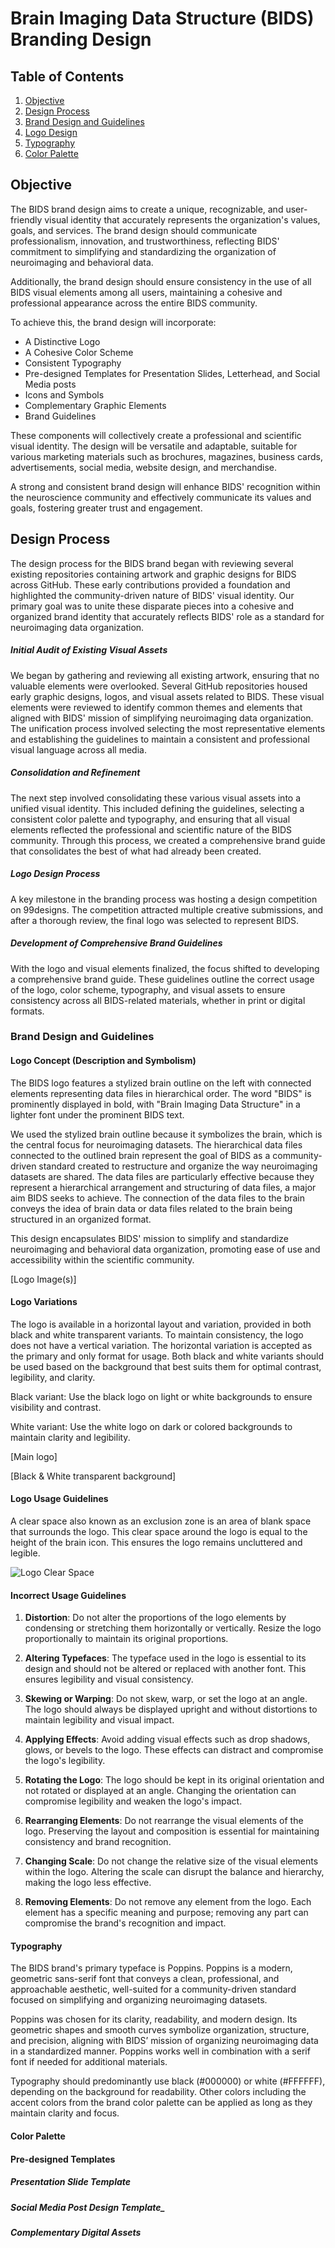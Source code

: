# Brain Imaging Data Structure (BIDS) Branding Design

## Table of Contents

1. [Objective](#objective)
1. [Design Process](#design-process)
1. [Brand Design and Guidelines](#brand-design-and-guidelines)
1. [Logo Design](#logo-variations)
1. [Typography](#typography)
1. [Color Palette](#color-palette)

## Objective

The BIDS brand design aims to create a unique, recognizable, and user-friendly visual identity that accurately represents the organization's values, goals, and services. The brand design should communicate professionalism, innovation, and trustworthiness, reflecting BIDS' commitment to simplifying and standardizing the organization of neuroimaging and behavioral data.

Additionally, the brand design should ensure consistency in the use of all BIDS visual elements among all users, maintaining a cohesive and professional appearance across the entire BIDS community.

To achieve this, the brand design will incorporate:

-	A Distinctive Logo
-	A Cohesive Color Scheme
-	Consistent Typography
-	Pre-designed Templates for Presentation Slides, Letterhead, and Social Media posts
-	Icons and Symbols
-	Complementary Graphic Elements
-	Brand Guidelines

These components will collectively create a professional and scientific visual identity. The design will be versatile and adaptable, suitable for various marketing materials such as brochures, magazines, business cards, advertisements, social media, website design, and merchandise.

A strong and consistent brand design will enhance BIDS' recognition within the neuroscience community and effectively communicate its values and goals, fostering greater trust and engagement.

## Design Process

The design process for the BIDS brand began with reviewing several existing repositories containing artwork and graphic designs for BIDS across GitHub. These early contributions provided a foundation and highlighted the community-driven nature of BIDS' visual identity. Our primary goal was to unite these disparate pieces into a cohesive and organized brand identity that accurately reflects BIDS' role as a standard for neuroimaging data organization.

##### Initial Audit of Existing Visual Assets
We began by gathering and reviewing all existing artwork, ensuring that no valuable elements were overlooked. Several GitHub repositories housed early graphic designs, logos, and visual assets related to BIDS. These visual elements were reviewed to identify common themes and elements that aligned with BIDS' mission of simplifying neuroimaging data organization. The unification process involved selecting the most representative elements and establishing the guidelines to maintain a consistent and professional visual language across all media.

##### Consolidation and Refinement
The next step involved consolidating these various visual assets into a unified visual identity. This included defining the guidelines, selecting a consistent color palette and typography, and ensuring that all visual elements reflected the professional and scientific nature of the BIDS community. Through this process, we created a comprehensive brand guide that consolidates the best of what had already been created.

##### Logo Design Process
A key milestone in the branding process was hosting a design competition on 99designs. The competition attracted multiple creative submissions, and after a thorough review, the final logo was selected to represent BIDS.

##### Development of Comprehensive Brand Guidelines
With the logo and visual elements finalized, the focus shifted to developing a comprehensive brand guide. These guidelines outline the correct usage of the logo, color scheme, typography, and visual assets to ensure consistency across all BIDS-related materials, whether in print or digital formats.

### Brand Design and Guidelines

#### Logo Concept (Description and Symbolism)

The BIDS logo features a stylized brain outline on the left with connected elements representing data files in hierarchical order. The word "BIDS" is prominently displayed in bold, with "Brain Imaging Data Structure" in a lighter font under the prominent BIDS text.

We used the stylized brain outline because it symbolizes the brain, which is the central focus for neuroimaging datasets. The hierarchical data files connected to the outlined brain represent the goal of BIDS as a community-driven standard created to restructure and organize the way neuroimaging datasets are shared. The data files are particularly effective because they represent a hierarchical arrangement and structuring of data files, a major aim BIDS seeks to achieve. The connection of the data files to the brain conveys the idea of brain data or data files related to the brain being structured in an organized format.

This design encapsulates BIDS' mission to simplify and standardize neuroimaging and behavioral data organization, promoting ease of use and accessibility within the scientific community.

[Logo Image(s)]

#### Logo Variations

The logo is available in a horizontal layout and variation, provided in both black and white transparent variants. To maintain consistency, the logo does not have a vertical variation. The horizontal variation is accepted as the primary and only format for usage. Both black and white variants should be used based on the background that best suits them for optimal contrast, legibility, and clarity.

Black variant: Use the black logo on light or white backgrounds to ensure visibility and contrast.

White variant: Use the white logo on dark or colored backgrounds to maintain clarity and legibility.

[Main logo]

[Black & White transparent background]

#### Logo Usage Guidelines

A clear space also known as an exclusion zone is an area of blank space that surrounds the logo. This clear space around the logo is equal to the height of the brain icon. This ensures the logo remains uncluttered and legible.

![Logo Clear Space](logo-guide-assets/logo-clear-space.jpg)

#### Incorrect Usage Guidelines

1. **Distortion**: Do not alter the proportions of the logo elements by condensing or stretching them horizontally or vertically. Resize the logo proportionally to maintain its original proportions.

1. **Altering Typefaces**: The typeface used in the logo is essential to its design and should not be altered or replaced with another font. This ensures legibility and visual consistency.

1. **Skewing or Warping**: Do not skew, warp, or set the logo at an angle. The logo should always be displayed upright and without distortions to maintain legibility and visual impact.

1. **Applying Effects**: Avoid adding visual effects such as drop shadows, glows, or bevels to the logo. These effects can distract and compromise the logo's legibility.

1. **Rotating the Logo**: The logo should be kept in its original orientation and not rotated or displayed at an angle. Changing the orientation can compromise legibility and weaken the logo's impact.

1. **Rearranging Elements**: Do not rearrange the visual elements of the logo. Preserving the layout and composition is essential for maintaining consistency and brand recognition.

1. **Changing Scale**: Do not change the relative size of the visual elements within the logo. Altering the scale can disrupt the balance and hierarchy, making the logo less effective.

1. **Removing Elements**: Do not remove any element from the logo. Each element has a specific meaning and purpose; removing any part can compromise the brand's recognition and impact.

#### Typography

The BIDS brand's primary typeface is Poppins. Poppins is a modern, geometric sans-serif font that conveys a clean, professional, and approachable aesthetic, well-suited for a community-driven standard focused on simplifying and organizing neuroimaging datasets.

Poppins was chosen for its clarity, readability, and modern design. Its geometric shapes and smooth curves symbolize organization, structure, and precision, aligning with BIDS’ mission of organizing neuroimaging data in a standardized manner. Poppins works well in combination with a serif font if needed for additional materials.

Typography should predominantly use black (#000000) or white (#FFFFFF), depending on the background for readability. Other colors including the accent colors from the brand color palette can be applied as long as they maintain clarity and focus.

#### Color Palette

#### Pre-designed Templates

##### Presentation Slide Template

##### Social Media Post Design Template_

##### Complementary Digital Assets
